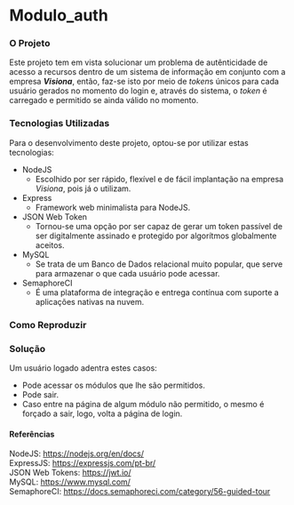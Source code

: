 # Modulo_auth

### O Projeto

Este projeto tem em vista solucionar um problema de autênticidade de acesso a
recursos dentro de um sistema de informação em conjunto com a empresa ***Visiona***, então, faz-se isto por meio de *token*s únicos para
cada usuário gerados no momento do login e, através do sistema, o *token* é carregado e
permitido se ainda válido no momento.

### Tecnologias Utilizadas

Para o desenvolvimento deste projeto, optou-se por utilizar estas tecnologias:

* NodeJS
   - Escolhido por ser rápido, flexível e de fácil implantação na empresa *Visiona*, pois já o utilizam.
* Express
   - Framework web minimalista para NodeJS.
* JSON Web Token
   - Tornou-se uma opção por ser capaz de gerar um token passível de ser digitalmente assinado e protegido por algorítmos globalmente aceitos.
* MySQL
   - Se trata de um Banco de Dados relacional muito popular, que serve para armazenar o que cada usuário pode acessar.
* SemaphoreCI
   - É uma plataforma de integração e entrega contínua com suporte a aplicações nativas na nuvem.

### Como Reproduzir

### Solução

Um usuário logado adentra estes casos:
 * Pode acessar os módulos que lhe são permitidos.
 * Pode sair.
 * Caso entre na página de algum módulo não permitido, o mesmo é forçado a sair, logo, volta a página de login.

#### Referências

NodeJS: https://nodejs.org/en/docs/   
ExpressJS: https://expressjs.com/pt-br/   
JSON Web Tokens: https://jwt.io/   
MySQL: https://www.mysql.com/   
SemaphoreCI: https://docs.semaphoreci.com/category/56-guided-tour


